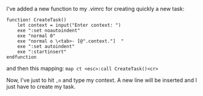 I've added a new function to my .vimrc for creating quickly a new task:

```vim
function! CreateTask()
    let context = input("Enter context: ")
    exe ":set noautoindent"
    exe "normal 0"
    exe "normal o \<tab>- [@".context."]  "
    exe ":set autoindent"
    exe ":startinsert"
endfunction
```

and then this mapping: `map ct <esc>:call CreateTask()<cr>`

Now, I've just to hit `,n` and type my context. A new line will be inserted and I just have to create my task.

